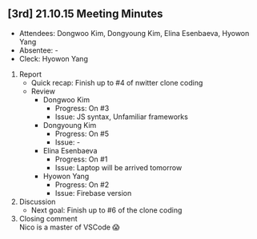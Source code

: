 ## [3rd] 21.10.15 Meeting Minutes
- Attendees: Dongwoo Kim, Dongyoung Kim, Elina Esenbaeva, Hyowon Yang
- Absentee: -
- Cleck: Hyowon Yang

1. Report
    - Quick recap: Finish up to #4 of nwitter clone coding
    - Review  
        - Dongwoo Kim
            - Progress: On #3
            - Issue: JS syntax, Unfamiliar frameworks
        - Dongyoung Kim
            - Progress: On #5
            - Issue: -
        - Elina Esenbaeva
            - Progress: On #1
            - Issue: Laptop will be arrived tomorrow
        - Hyowon Yang
            - Progress: On #2
            - Issue: Firebase version
2. Discussion
    - Next goal: Finish up to #6 of the clone coding
3. Closing comment  
    Nico is a master of VSCode 😱